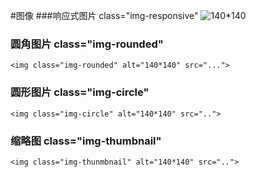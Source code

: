#图像
###响应式图片 class="img-responsive"
	<img class="img-responsive" alt="140*140" src="....">
### 圆角图片 class="img-rounded"
	<img class="img-rounded" alt="140*140" src="...">
### 圆形图片 class="img-circle"
	<img class="img-circle" alt="140*140" src="..">
### 缩略图 class="img-thumbnail"
	<img class="img-thunmbnail" alt="140*140" src="..">
